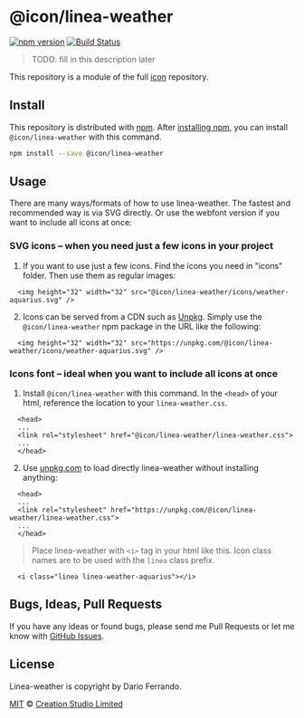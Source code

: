 # @icon/linea-weather

[![npm version](https://img.shields.io/npm/v/@icon/linea-weather.svg)](https://www.npmjs.org/package/@icon/linea-weather)
[![Build Status](https://travis-ci.org/icon/icon.svg?branch=master)](https://travis-ci.org/icon/icon)

> TODO: fill in this description later

This repository is a module of the full [icon][icon] repository.

## Install

This repository is distributed with [npm]. After [installing npm][install-npm], you can install `@icon/linea-weather` with this command.

```bash
npm install --save @icon/linea-weather
```

## Usage

There are many ways/formats of how to use linea-weather. The fastest and recommended way is via SVG directly. Or use the webfont version if you want to include all icons at once:

### SVG icons – when you need just a few icons in your project

  1. If you want to use just a few icons. Find the icons you need in "icons" folder. Then use them as regular images:

```
  <img height="32" width="32" src="@icon/linea-weather/icons/weather-aquarius.svg" />
```

  2. Icons can be served from a CDN such as [Unpkg][Unpkg]. Simply use the `@icon/linea-weather` npm package in the URL like the following:

```
  <img height="32" width="32" src="https://unpkg.com/@icon/linea-weather/icons/weather-aquarius.svg" />
```

### Icons font – ideal when you want to include all icons at once

  1. Install `@icon/linea-weather` with this command. In the `<head>` of your html, reference the location to your `linea-weather.css`.

```
  <head>
  ...
  <link rel="stylesheet" href="@icon/linea-weather/linea-weather.css">
  ...
  </head>
```

  2. Use [unpkg.com][Unpkg] to load directly linea-weather without installing anything:

```
  <head>
  ...
  <link rel="stylesheet" href="https://unpkg.com/@icon/linea-weather/linea-weather.css">
  ...
  </head>
```

> Place linea-weather with `<i>` tag in your html like this. Icon class names are to be used with the `linea` class prefix.

```
  <i class="linea linea-weather-aquarius"></i>
```


## Bugs, Ideas, Pull Requests

If you have any ideas or found bugs, please send me Pull Requests or let me know with [GitHub Issues][github issues].

## License

Linea-weather is copyright by Dario Ferrando.

[MIT](./LICENSE) &copy; [Creation Studio Limited](https://creationstudio.com/)

[icon]: https://github.com/icon/icon
[docs]: http://icon.github.io/
[npm]: https://www.npmjs.com/
[install-npm]: https://docs.npmjs.com/getting-started/installing-node
[sass]: http://sass-lang.com/
[github issues]: https://github.com/thecreation/icons/issues
[Unpkg]: https://unpkg.com